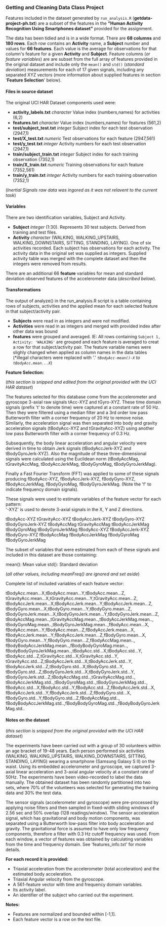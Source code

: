 ### Getting and Cleaning Data Class Project

Features included in the dataset generated by `run_analysis.R` (**getdata-project-ph.txt**) are a subset of the features in the **"Human Activity Recognition Using Smartphones dataset"** provided for the assignment.

The data has been tidied and is in a wide format. There are **68 columns** and **180 rows**. Each row contains an **Activity** name, a **Subject** number and values for **66 features**. Each value is the average for observations for that column's feature for a given **Activity** and **Subject**. Feature columns (*or feature variables*) are are subset from the full array of features provided in the original dataset and include only the `mean()` and `std()` (*standard deviation*) measurements for each of 17 given signals, including any separated XYZ vectors (more information about supplied features in section '**Feature Selection**' below).

#### Files in source dataset

The original UCI HAR Dataset components used were:

- **activity_labels.txt** *character* Value index (numbers,names) for activities (6,2)
- **features.txt** *character* Value index (numbers,names) for features (561,2)
- **test/subject_test.txt** *integer* Subject index for each test observation (2947,1)
- **test/X_test.txt** *numeric* Test observations for each feature (2947,561)
- **test/y_test.txt** *integer* Activity numbers for each test observation (2947,1)
- **train/subject_train.txt** *integer* Subject index for each training observation (7352,1)
- **train/X_train.txt** *numeric* Training observations for each feature (7352,561)
- **train/y_train.txt** *integer* Activity numbers for each training observation (7352,1)

(*Inertial Signals raw data was ingored as it was not relavent to the current task*)


#### Variables

There are two identification variables, Subject and Activity.

- **Subject** 
    *integer* (1:30). Represents 30 test subjects. 
    Derived from training and test files.
- **Activity** *character* (WALKING, WALKING\_UPSTAIRS, WALKING\_DOWNSTAIRS, SITTING, STANDING, LAYING). 
    One of six activities recorded.
    Each subject has observations for each activity.
    The activity data in the original set was supplied as integers. 
    Supplied activity table was merged with the complete dataset and then the integers were removed from results.


There are an additional 66 **feature** variables for mean and standard deviation observed features of the accelerometer data (*described below*). 

#### Transformations

The output of analyze() in the run_analysis.R script is a table containing rows of subjects, activities and the applied mean for each selected feature in that subject/activity pair. 

- **Subjects** were read in as integers and were not modified.
- **Activities** were read in as integers and merged with provided index after other data was bound
- **features** were grouped and averaged. IE: All rows containing `Subject 1, Activity: 'WALKING'` are grouped and each feature is averaged to creat a row for that subject/activity pair. The feature variable names were slighly changed when applied as column names in the data tables (*illegal characters were replaced with '.' *`tBodyAcc-mean()-X` to `tBodyAcc.mean...X`*)


**Feature Selection:**

(*this section is snipped and edited from the original provided with the UCI HAR dataset*)

The features selected for this database come from the accelerometer and gyroscope 3-axial raw signals tAcc-XYZ and tGyro-XYZ. These time domain signals (prefix 't' to denote time) were captured at a constant rate of 50 Hz. Then they were filtered using a median filter and a 3rd order low pass Butterworth filter with a corner frequency of 20 Hz to remove noise. Similarly, the acceleration signal was then separated into body and gravity acceleration signals (tBodyAcc-XYZ and tGravityAcc-XYZ) using another low pass Butterworth filter with a corner frequency of 0.3 Hz. 

Subsequently, the body linear acceleration and angular velocity were derived in time to obtain Jerk signals (tBodyAccJerk-XYZ and tBodyGyroJerk-XYZ). Also the magnitude of these three-dimensional signals were calculated using the Euclidean norm (tBodyAccMag, tGravityAccMag, tBodyAccJerkMag, tBodyGyroMag, tBodyGyroJerkMag). 

Finally a Fast Fourier Transform (FFT) was applied to some of these signals producing fBodyAcc-XYZ, fBodyAccJerk-XYZ, fBodyGyro-XYZ, fBodyAccJerkMag, fBodyGyroMag, fBodyGyroJerkMag. (Note the 'f' to indicate frequency domain signals). 

These signals were used to estimate variables of the feature vector for each pattern:  
'-XYZ' is used to denote 3-axial signals in the X, Y and Z directions.

tBodyAcc-XYZ
tGravityAcc-XYZ
tBodyAccJerk-XYZ
tBodyGyro-XYZ
tBodyGyroJerk-XYZ
tBodyAccMag
tGravityAccMag
tBodyAccJerkMag
tBodyGyroMag
tBodyGyroJerkMag
fBodyAcc-XYZ
fBodyAccJerk-XYZ
fBodyGyro-XYZ
fBodyAccMag
fBodyAccJerkMag
fBodyGyroMag
fBodyGyroJerkMag

The subset of variables that were estimated from each of these signals and included in this dataset are those containing: 

mean(): Mean value
std(): Standard deviation

(*all other values, including meanFreq() are ignored and set aside*)

Complete list of included variables of each feature vector:

   tBodyAcc.mean...X,tBodyAcc.mean...Y,tBodyAcc.mean...Z,
   tGravityAcc.mean...X,tGravityAcc.mean...Y,tGravityAcc.mean...Z,
   tBodyAccJerk.mean...X,tBodyAccJerk.mean...Y,tBodyAccJerk.mean...Z,
   tBodyGyro.mean...X,tBodyGyro.mean...Y,tBodyGyro.mean...Z,
   tBodyGyroJerk.mean...X,tBodyGyroJerk.mean...Y,tBodyGyroJerk.mean...Z,
   tBodyAccMag.mean..,tGravityAccMag.mean..,tBodyAccJerkMag.mean..,
   tBodyGyroMag.mean..,tBodyGyroJerkMag.mean..,fBodyAcc.mean...X,
   fBodyAcc.mean...Y,fBodyAcc.mean...Z,fBodyAccJerk.mean...X,
   fBodyAccJerk.mean...Y,fBodyAccJerk.mean...Z,fBodyGyro.mean...X,
   fBodyGyro.mean...Y,fBodyGyro.mean...Z,fBodyAccMag.mean..,
   fBodyBodyAccJerkMag.mean..,fBodyBodyGyroMag.mean..,
   fBodyBodyGyroJerkMag.mean..,tBodyAcc.std...X,tBodyAcc.std...Y,
   tBodyAcc.std...Z,tGravityAcc.std...X,tGravityAcc.std...Y,
   tGravityAcc.std...Z,tBodyAccJerk.std...X,tBodyAccJerk.std...Y,
   tBodyAccJerk.std...Z,tBodyGyro.std...X,tBodyGyro.std...Y,
   tBodyGyro.std...Z,tBodyGyroJerk.std...X,tBodyGyroJerk.std...Y,
   tBodyGyroJerk.std...Z,tBodyAccMag.std..,tGravityAccMag.std..,
   tBodyAccJerkMag.std..,tBodyGyroMag.std..,tBodyGyroJerkMag.std..,
   fBodyAcc.std...X,fBodyAcc.std...Y,fBodyAcc.std...Z,fBodyAccJerk.std...X,
   fBodyAccJerk.std...Y,fBodyAccJerk.std...Z,fBodyGyro.std...X,
   fBodyGyro.std...Y,fBodyGyro.std...Z,fBodyAccMag.std..,
   fBodyBodyAccJerkMag.std..,fBodyBodyGyroMag.std..,fBodyBodyGyroJerkMag.std..

   

#### Notes on the dataset
(*this section is snipped from the original provided with the UCI HAR dataset*)

The experiments have been carried out with a group of 30 volunteers within an age bracket of 19-48 years. Each person performed six activities (WALKING, WALKING\_UPSTAIRS, WALKING\_DOWNSTAIRS, SITTING, STANDING, LAYING) wearing a smartphone (Samsung Galaxy S II) on the waist. Using its embedded accelerometer and gyroscope, we captured 3-axial linear acceleration and 3-axial angular velocity at a constant rate of 50Hz. The experiments have been video-recorded to label the data manually. The obtained dataset has been randomly partitioned into two sets, where 70% of the volunteers was selected for generating the training data and 30% the test data. 

The sensor signals (accelerometer and gyroscope) were pre-processed by applying noise filters and then sampled in fixed-width sliding windows of 2.56 sec and 50% overlap (128 readings/window). The sensor acceleration signal, which has gravitational and body motion components, was separated using a Butterworth low-pass filter into body acceleration and gravity. The gravitational force is assumed to have only low frequency components, therefore a filter with 0.3 Hz cutoff frequency was used. From each window, a vector of features was obtained by calculating variables from the time and frequency domain. See 'features_info.txt' for more details. 

**For each record it is provided:**

- Triaxial acceleration from the accelerometer (total acceleration) and the estimated body acceleration.
- Triaxial Angular velocity from the gyroscope. 
- A 561-feature vector with time and frequency domain variables. 
- Its activity label. 
- An identifier of the subject who carried out the experiment.


**Notes:**

- Features are normalized and bounded within [-1,1].
- Each feature vector is a row on the text file.
